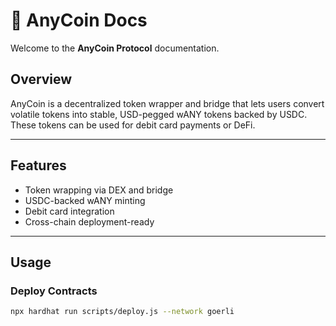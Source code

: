 # 📘 AnyCoin Docs

Welcome to the **AnyCoin Protocol** documentation.

## Overview

AnyCoin is a decentralized token wrapper and bridge that lets users convert volatile tokens into stable, USD-pegged wANY tokens backed by USDC. These tokens can be used for debit card payments or DeFi.

---

## Features

- Token wrapping via DEX and bridge
- USDC-backed wANY minting
- Debit card integration
- Cross-chain deployment-ready

---

## Usage

### Deploy Contracts

```bash
npx hardhat run scripts/deploy.js --network goerli
